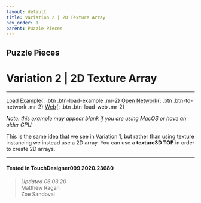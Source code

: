 ```yaml
---
layout: default
title: Variation 2 | 2D Texture Array
nav_order: 1
parent: Puzzle Pieces
---
```


## Puzzle Pieces
# Variation 2 | 2D Texture Array

*****

[Load Example](?actionable=1&action=load_tox&remotePath=){: .btn .btn-load-example .mr-2}
[Open Network](?actionable=1&action=open_floating_network){: .btn .btn-td-network .mr-2}
[Web](?actionable=1&action=open_in_browser){: .btn .btn-load-web .mr-2}

*Note: this example may appear blank if you are using MacOS or have an older GPU.*

This is the same idea that we see in Variation 1, but rather than using texture instancing we instead use a 2D array. You can use a **texture3D TOP** in order to create 2D arrays.

---

#### Tested in TouchDesigner099 2020.23680 
>*Updated 06.03.20*  
Matthew Ragan  
Zoe Sandoval  